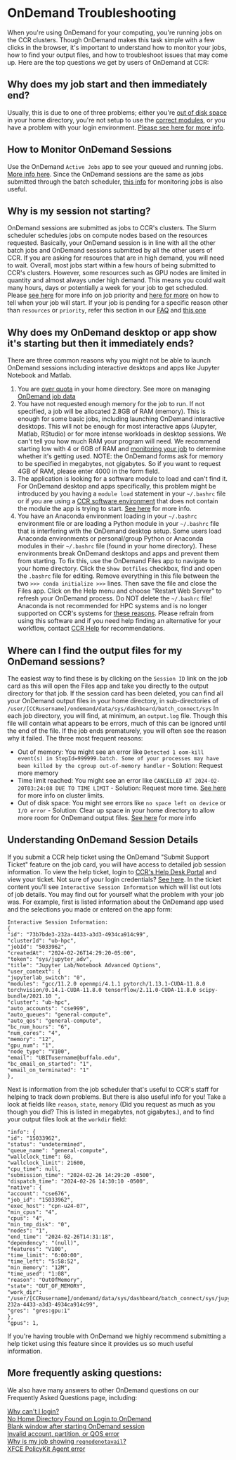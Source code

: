 # OnDemand Troubleshooting  

When you're using OnDemand for your computing, you're running jobs on the CCR clusters.  Though OnDemand makes this task simple with a few clicks in the browser, it's important to understand how to monitor your jobs, how to find your output files, and how to troubleshoot issues that may come up.  Here are the top questions we get by users of OnDemand at CCR:  

## Why does my job start and then immediately end?  

Usually, this is due to one of three problems; either you're [out of disk space](../faq.md#why-am-i-getting-no-space-left-on-device-errors) in your home directory, you're not setup to use the [correct modules](../faq.md#why-am-im-getting-module-not-found-errors), or you have a problem with your login environment.  [Please see here for more info](../faq.md#why-does-my-ondemand-desktop-or-app-show-its-starting-but-then-it-immediately-ends).   

## How to Monitor OnDemand Sessions  

Use the OnDemand `Active Jobs` app to see your queued and running jobs.  [More info here](../portals/ood.md#jobs-apps).  Since the OnDemand sessions are the same as jobs submitted through the batch scheduler, [this info](../hpc/jobs.md#monitoring-jobs) for monitoring jobs is also useful.  

## Why is my session not starting?  

OnDemand sessions are submitted as jobs to CCR's clusters.  The Slurm scheduler schedules jobs on compute nodes based on the resources requested.  Basically, your OnDemand session is in line with all the other batch jobs and OnDemand sessions submitted by all the other users of CCR.  If you are asking for resources that are in high demand, you will need to wait.  Overall, most jobs start within a few hours of being submitted to CCR's clusters.  However, some resources such as GPU nodes are limited in quantity and almost always under high demand.  This means you could wait many hours, days or potentially a week for your job to get scheduled.  Please [see here](../hpc/jobs.md#job-priority) for more info on job priority and [here for more](../faq.md#when-will-my-job-start) on how to tell when your job will start.  If your job is pending for a specific reason other than `resources` or `priority`, refer this section in our [FAQ](../faq.md#why-is-my-job-pending-with-reason-reqnodenotavail) and [this one](../faq.md#why-am-i-getting-a-qosmaxsubmitjobperuserlimit-error-when-i-try-to-submit-a-job)

## Why does my OnDemand desktop or app show it's starting but then it immediately ends?  

There are three common reasons why you might not be able to launch OnDemand sessions including interactive desktops and apps like Jupyter Notebook and Matlab.  

1. You are [over quota](../hpc/storage.md#checking-quotas) in your home directory.  See more on managing [OnDemand job data](../portals/ood.md#my-interactive-sessions)  
2. You have not requested enough memory for the job to run.  If not specified, a job will be allocated 2.8GB of RAM (memory).  This is enough for some basic jobs, including launching OnDemand interactive desktops.  This will not be enough for most interactive apps (Jupyter, Matlab, RStudio) or for more intense workloads in desktop sessions.  We can't tell you how much RAM your program will need.  We recommend starting low with 4 or 6GB of RAM and [monitoring your job](../hpc/jobs.md#monitoring-jobs) to determine whether it's getting used. NOTE: the OnDemand forms ask for memory to be specified in megabytes, not gigabytes.  So if you want to request 4GB of RAM, please enter 4000 in the form field.
2. The application is looking for a software module to load and can't find it. For OnDemand desktop and apps specifically, this problem might be introduced by you having a `module load` statement in your `~/.bashrc` file or if you are using a [CCR software environment](../software/releases.md) that does not contain the module the app is trying to start. [See here](../faq.md#why-am-im-getting-module-not-found-errors) for more info.  
3. You have an Anaconda environment loading in your `~/.bashrc` environment file or are loading a Python module in your `~/.bashrc` file that is interfering with the OnDemand desktop setup.  Some users load Anaconda environments or personal/group Python or Anaconda modules in their `~/.bashrc` file (found in your home directory).  These environments break OnDemand desktops and apps and prevent them from starting.  To fix this, use the OnDemand Files app to navigate to your home directory.  Click the `Show Dotfiles` checkbox, find and open the `.bashrc` file for editing.  Remove everything in this file between the two `>>> conda initialize >>>` lines.  Then save the file and close the Files app.  Click on the Help menu and choose "Restart Web Server" to refresh your OnDemand process.  Do NOT delete the `~/.bashrc` file!  Anaconda is not recommended for HPC systems and is no longer supported on CCR's systems for [these reasons](../software/modules.md#anaconda-python). Please refrain from using this software and if you need help finding an alternative for your workflow, contact [CCR Help](../help.md) for recommendations.   

## Where can I find the output files for my OnDemand sessions?  

The easiest way to find these is by clicking on the `Session ID` link on the job card as this will open the Files app and take you directly to the output directory for that job.  If the session card has been deleted, you can find all your OnDemand output files in your home directory, in sub-directories of `/user/[CCRusername]/ondemand/data/sys/dashboard/batch_connect/sys`  In each job directory, you will find, at minimum, an `output.log` file.  Though this file will contain what appears to be errors, much of this can be ignored until the end of the file.  If the job ends prematurely, you will often see the reason why it failed.  The three most frequent reasons:  
- Out of memory: You might see an error like `Detected 1 oom-kill event(s) in StepId=999999.batch. Some of your processes may have been killed by the cgroup out-of-memory handler` - Solution: Request more memory  
- Time limit reached:  You might see an error like `CANCELLED AT 2024-02-20T03:24:08 DUE TO TIME LIMIT` - Solution: Request more time.  [See here](../hpc/jobs.md#slurm-directives-partitions--qos) for more info on cluster limits.  
- Out of disk space:  You might see errors like `no space left on device` or `I/O error` - Solution: Clear up space in your home directory to allow more room for OnDemand output files.  [See here](../faq.md#why-am-i-getting-no-space-left-on-device-errors) for more info

## Understanding OnDemand Session Details  

If you submit a CCR help ticket using the OnDemand "Submit Support Ticket" feature on the job card, you will have access to detailed job session information.  To view the help ticket, login to [CCR's Help Desk Portal](https://ubccr.freshdesk.com) and view your ticket.  Not sure of your login credentials?  [See here](../help.md#sign-up-for-ccr-help-portal).  In the ticket content you'll see `Interactive Session Information` which will list out lots of job details.  You may find out for yourself what the problem with your job was.  For example, first is listed information about the OnDemand app used and the selections you made or entered on the app form:  

```
Interactive Session Information:
{
"id": "73b7bde3-232a-4433-a3d3-4934ca914c99",
"clusterId": "ub-hpc",
"jobId": "5033962",
"createdAt": "2024-02-26T14:29:20-05:00",
"token": "sys/jupyter_adv",
"title": "Jupyter Lab/Notebook Advanced Options",
"user_context": {
"jupyterlab_switch": "0",
"modules": "gcc/11.2.0 openmpi/4.1.1 pytorch/1.13.1-CUDA-11.8.0 torchvision/0.14.1-CUDA-11.8.0 tensorflow/2.11.0-CUDA-11.8.0 scipy-bundle/2021.10 ",
"cluster": "ub-hpc",
"auto_accounts": "cse999",
"auto_queues": "general-compute",
"auto_qos": "general-compute",
"bc_num_hours": "6",
"num_cores": "4",
"memory": "12",
"gpu_num": "1",
"node_type": "V100",
"email": "UBITusername@buffalo.edu",
"bc_email_on_started": "1",
"email_on_terminated": "1"
},
```

Next is information from the job scheduler that's useful to CCR's staff for helping to track down problems.  But there is also useful info for you!  Take a look at fields like `reason`, `state`, `memory` (Did you request as much as you though you did?  This is listed in megabytes, not gigabytes.), and to find your output files look at the `workdir` field:  
```
"info": {
"id": "15033962",
"status": "undetermined",
"queue_name": "general-compute",
"wallclock_time": 68,
"wallclock_limit": 21600,
"cpu_time": null,
"submission_time": "2024-02-26 14:29:20 -0500",
"dispatch_time": "2024-02-26 14:30:10 -0500",
"native": {
"account": "cse676",
"job_id": "15033962",
"exec_host": "cpn-u24-07",
"min_cpus": "4",
"cpus": "4",
"min_tmp_disk": "0",
"nodes": "1",
"end_time": "2024-02-26T14:31:18",
"dependency": "(null)",
"features": "V100",
"time_limit": "6:00:00",
"time_left": "5:58:52",
"min_memory": "12M",
"time_used": "1:08",
"reason": "OutOfMemory",
"state": "OUT_OF_MEMORY",
"work_dir": "/user/[CCRusername]/ondemand/data/sys/dashboard/batch_connect/sys/jupyter_adv/output/73b7bde3-232a-4433-a3d3-4934ca914c99",
"gres": "gres:gpu:1"
},
"gpus": 1,
```

If you're having trouble with OnDemand we highly recommend submitting a help ticket using this feature since it provides us so much useful information.  



## More frequently asking questions:  

We also have many answers to other OnDemand questions on our Frequently Asked Questions page, including:  

[Why can't I login?](../faq.md#why-cant-i-login)  
[No Home Directory Found on Login to OnDemand](../faq.md#why-am-i-seeing-a-home-directory-missing-error-on-login)  
[Blank window after starting OnDemand session](../faq.md#why-do-i-see-a-blank-window-when-starting-an-ondemand-desktop-why-are-the-desktop-icons-not-working)  
[Invalid account, partition, or QOS error](../faq.md#why-do-i-get-an-invalid-account-partition-or-qos-specification-error-when-i-try-to-run-a-job)  
[Why is my job showing `reqnodenotavail`?](../faq.md#why-is-my-job-pending-with-reason-reqnodenotavail)   
[XFCE PolicyKit Agent error](../faq.md#how-can-i-fix-the-xfce-policykit-agent-error-in-ondemand-desktop-sessions)  

